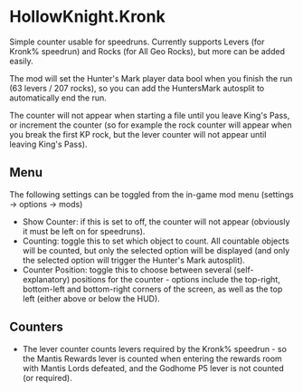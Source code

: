 # HollowKnight.Kronk

Simple counter usable for speedruns. Currently supports Levers (for Kronk% speedrun) and Rocks (for All Geo Rocks), but more can be added easily.

The mod will set the Hunter's Mark player data bool when you finish the run (63 levers / 207 rocks), so you can add the HuntersMark autosplit to automatically end the run.

The counter will not appear when starting a file until you leave King's Pass, or increment the counter (so for example the rock counter will appear when you break the first KP rock, but the lever counter will not appear until leaving King's Pass).

## Menu

The following settings can be toggled from the in-game mod menu (settings -> options -> mods)
- Show Counter: if this is set to off, the counter will not appear (obviously it must be left on for speedruns).
- Counting: toggle this to set which object to count. All countable objects will be counted, but only the selected option will be displayed (and only the selected option will trigger the Hunter's Mark autosplit).
- Counter Position: toggle this to choose between several (self-explanatory) positions for the counter - options include the top-right, bottom-left and bottom-right corners of the screen, as well as the top left (either above or below the HUD).

## Counters

- The lever counter counts levers required by the Kronk% speedrun - so the Mantis Rewards lever is counted when entering the rewards room with Mantis Lords defeated, and the Godhome P5 lever is not counted (or required).
